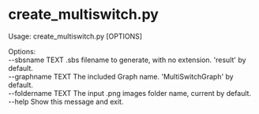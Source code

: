 # create_multiswitch.py
Usage: create_multiswitch.py [OPTIONS]

Options:  
  --sbsname TEXT     .sbs filename to generate, with no extension. 'result' by
                     default.  
  --graphname TEXT   The included Graph name. 'MultiSwitchGraph' by default.  
  --foldername TEXT  The input .png images folder name, current by default.  
  --help             Show this message and exit.  
  

